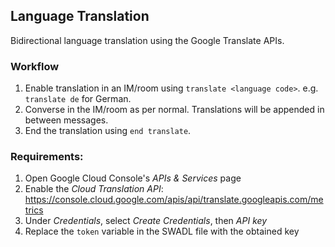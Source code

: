 ## Language Translation

Bidirectional language translation using the Google Translate APIs.

### Workflow ###
1. Enable translation in an IM/room using `translate <language code>`. e.g. `translate de` for German.
2. Converse in the IM/room as per normal. Translations will be appended in between messages.
3. End the translation using `end translate`.

### Requirements: ###
1. Open Google Cloud Console's _APIs & Services_ page
2. Enable the _Cloud Translation API_: https://console.cloud.google.com/apis/api/translate.googleapis.com/metrics
2. Under _Credentials_, select _Create Credentials_, then _API key_
3. Replace the `token` variable in the SWADL file with the obtained key
